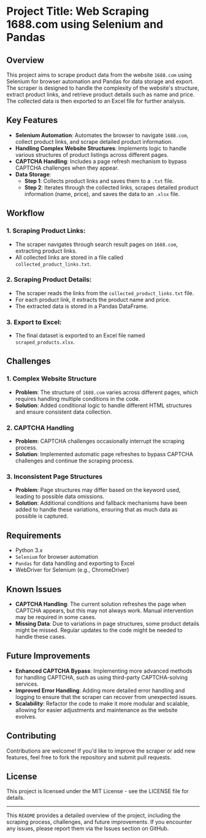 # Project Title: Web Scraping 1688.com using Selenium and Pandas

## Overview

This project aims to scrape product data from the website `1688.com` using Selenium for browser automation and Pandas for data storage and export. The scraper is designed to handle the complexity of the website's structure, extract product links, and retrieve product details such as name and price. The collected data is then exported to an Excel file for further analysis.

## Key Features

- **Selenium Automation**: Automates the browser to navigate `1688.com`, collect product links, and scrape detailed product information.
- **Handling Complex Website Structures**: Implements logic to handle various structures of product listings across different pages.
- **CAPTCHA Handling**: Includes a page refresh mechanism to bypass CAPTCHA challenges when they appear.
- **Data Storage**:
  - **Step 1**: Collects product links and saves them to a `.txt` file.
  - **Step 2**: Iterates through the collected links, scrapes detailed product information (name, price), and saves the data to an `.xlsx` file.

## Workflow

### 1. **Scraping Product Links**:
   - The scraper navigates through search result pages on `1688.com`, extracting product links.
   - All collected links are stored in a file called `collected_product_links.txt`.

### 2. **Scraping Product Details**:
   - The scraper reads the links from the `collected_product_links.txt` file.
   - For each product link, it extracts the product name and price.
   - The extracted data is stored in a Pandas DataFrame.

### 3. **Export to Excel**:
   - The final dataset is exported to an Excel file named `scraped_products.xlsx`.

## Challenges

### 1. **Complex Website Structure**
   - **Problem**: The structure of `1688.com` varies across different pages, which requires handling multiple conditions in the code.
   - **Solution**: Added conditional logic to handle different HTML structures and ensure consistent data collection.

### 2. **CAPTCHA Handling**
   - **Problem**: CAPTCHA challenges occasionally interrupt the scraping process.
   - **Solution**: Implemented automatic page refreshes to bypass CAPTCHA challenges and continue the scraping process.

### 3. **Inconsistent Page Structures**
   - **Problem**: Page structures may differ based on the keyword used, leading to possible data omissions.
   - **Solution**: Additional conditions and fallback mechanisms have been added to handle these variations, ensuring that as much data as possible is captured.

## Requirements

- Python 3.x
- `Selenium` for browser automation
- `Pandas` for data handling and exporting to Excel
- WebDriver for Selenium (e.g., ChromeDriver)

## Known Issues

- **CAPTCHA Handling**: The current solution refreshes the page when CAPTCHA appears, but this may not always work. Manual intervention may be required in some cases.
- **Missing Data**: Due to variations in page structures, some product details might be missed. Regular updates to the code might be needed to handle these cases.

## Future Improvements

- **Enhanced CAPTCHA Bypass**: Implementing more advanced methods for handling CAPTCHA, such as using third-party CAPTCHA-solving services.
- **Improved Error Handling**: Adding more detailed error handling and logging to ensure that the scraper can recover from unexpected issues.
- **Scalability**: Refactor the code to make it more modular and scalable, allowing for easier adjustments and maintenance as the website evolves.

## Contributing

Contributions are welcome! If you'd like to improve the scraper or add new features, feel free to fork the repository and submit pull requests.

## License

This project is licensed under the MIT License - see the LICENSE file for details.

---

This `README` provides a detailed overview of the project, including the scraping process, challenges, and future improvements. If you encounter any issues, please report them via the Issues section on GitHub.
